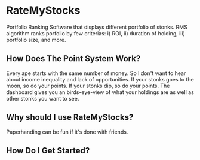 # RateMyStocks
Portfolio Ranking Software that displays different portfolio of stonks.
RMS algorithm ranks porfolio by few criterias: i) ROI, ii) duration of holding, iii) portfolio size, and more.

## How Does The Point System Work?
Every ape starts with the same number of money. So I don't want to hear about income inequality and lack of opportunities.
If your stonks goes to the moon, so do your points. If your stonks dip, so do your points.
The dashboard gives you an birds-eye-view of what your holdings are as well as other stonks you want to see.

## Why should I use RateMyStocks?
Paperhanding can be fun if it's done with friends.

## How Do I Get Started?
